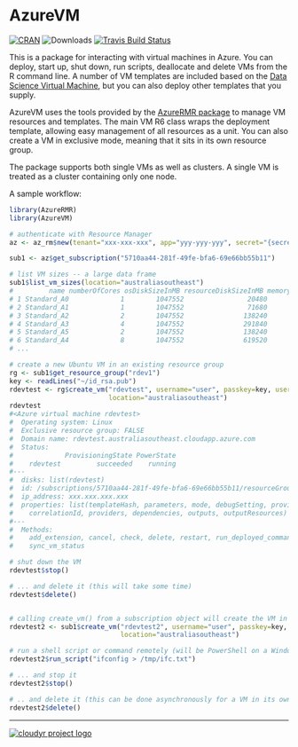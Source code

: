 # AzureVM

[![CRAN](https://www.r-pkg.org/badges/version/AzureVM)](https://cran.r-project.org/package=AzureVM)
![Downloads](https://cranlogs.r-pkg.org/badges/AzureVM)
[![Travis Build Status](https://travis-ci.org/Azure/AzureVM.png?branch=master)](https://travis-ci.org/Azure/AzureVM)

This is a package for interacting with virtual machines in Azure. You can deploy, start up, shut down, run scripts, deallocate and delete VMs from the R command line. A number of VM templates are included based on the [Data Science Virtual Machine](https://azure.microsoft.com/en-us/services/virtual-machines/data-science-virtual-machines/), but you can also deploy other templates that you supply.

AzureVM uses the tools provided by the [AzureRMR package](https://github.com/Azure/AzureRMR) to manage VM resources and templates. The main VM R6 class wraps the deployment template, allowing easy management of all resources as a unit. You can also create a VM in exclusive mode, meaning that it sits in its own resource group.

The package supports both single VMs as well as clusters. A single VM is treated as a cluster containing only one node.

A sample workflow:

```r
library(AzureRMR)
library(AzureVM)

# authenticate with Resource Manager
az <- az_rm$new(tenant="xxx-xxx-xxx", app="yyy-yyy-yyy", secret="{secret goes here}")

sub1 <- az$get_subscription("5710aa44-281f-49fe-bfa6-69e66bb55b11")

# list VM sizes -- a large data frame
sub1$list_vm_sizes(location="australiasoutheast")
#         name numberOfCores osDiskSizeInMB resourceDiskSizeInMB memoryInMB maxDataDiskCount
# 1 Standard_A0             1        1047552                20480        768                1
# 2 Standard_A1             1        1047552                71680       1792                2
# 3 Standard_A2             2        1047552               138240       3584                4
# 4 Standard_A3             4        1047552               291840       7168                8
# 5 Standard_A5             2        1047552               138240      14336                4
# 6 Standard_A4             8        1047552               619520      14336               16
# ...

# create a new Ubuntu VM in an existing resource group
rg <- sub1$get_resource_group("rdev1")
key <- readLines("~/id_rsa.pub")
rdevtest <- rg$create_vm("rdevtest", username="user", passkey=key, userauth_type="key", os="Ubuntu",
                         location="australiasoutheast")
rdevtest
#<Azure virtual machine rdevtest>
#  Operating system: Linux 
#  Exclusive resource group: FALSE
#  Domain name: rdevtest.australiasoutheast.cloudapp.azure.com
#  Status:
#             ProvisioningState PowerState
#    rdevtest         succeeded    running
#---
#  disks: list(rdevtest)
#  id: /subscriptions/5710aa44-281f-49fe-bfa6-69e66bb55b11/resourceGroups/rdev1/providers/Microsoft.Resou ...
#  ip_address: xxx.xxx.xxx.xxx
#  properties: list(templateHash, parameters, mode, debugSetting, provisioningState, timestamp, duration,
#    correlationId, providers, dependencies, outputs, outputResources)
#---
#  Methods:
#    add_extension, cancel, check, delete, restart, run_deployed_command, run_script, start, stop,
#    sync_vm_status

# shut down the VM
rdevtest$stop()

# ... and delete it (this will take some time)
rdevtest$delete()


# calling create_vm() from a subscription object will create the VM in its own resource group
rdevtest2 <- sub1$create_vm("rdevtest2", username="user", passkey=key, userauth_type="key", os="Ubuntu",
                            location="australiasoutheast")

# run a shell script or command remotely (will be PowerShell on a Windows VM)
rdevtest2$run_script("ifconfig > /tmp/ifc.txt")

# ... and stop it
rdevtest2$stop()

# .. and delete it (this can be done asynchronously for a VM in its own group)
rdevtest2$delete()
```

---
[![cloudyr project logo](https://i.imgur.com/JHS98Y7.png)](https://github.com/cloudyr)
